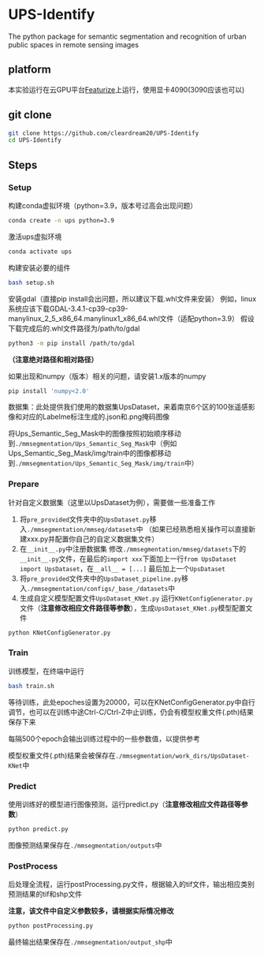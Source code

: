 # UPS-Identify
The python package for semantic segmentation and recognition of urban public spaces in remote sensing images

## platform
本实验运行在云GPU平台[Featurize](https://featurize.cn)上运行，使用显卡4090(3090应该也可以)

## git clone
```sh
git clone https://github.com/cleardream20/UPS-Identify
cd UPS-Identify
```

## Steps

### Setup
构建conda虚拟环境（python=3.9，版本号过高会出现问题）
```sh
conda create -n ups python=3.9
```

激活ups虚拟环境
```sh
conda activate ups
```

构建安装必要的组件
```sh
bash setup.sh
```

安装gdal（直接pip install会出问题，所以建议下载.whl文件来安装）
例如，linux系统应该下载GDAL-3.4.1-cp39-cp39-manylinux_2_5_x86_64.manylinux1_x86_64.whl文件（适配python=3.9）
假设下载完成后的.whl文件路径为/path/to/gdal
```sh
python3 -m pip install /path/to/gdal
```
**（注意绝对路径和相对路径）**

如果出现和numpy（版本）相关的问题，请安装1.x版本的numpy
```sh
pip install 'numpy<2.0'
```

数据集：此处提供我们使用的数据集UpsDataset，来着南京6个区的100张遥感影像和对应的Labelme标注生成的.json和.png掩码图像

将Ups_Semantic_Seg_Mask中的图像按照初始顺序移动到`./mmsegmentation/Ups_Semantic_Seg_Mask`中（例如Ups_Semantic_Seg_Mask/img/train中的图像都移动到`./mmsegmentation/Ups_Semantic_Seg_Mask/img/train`中）

### Prepare
针对自定义数据集（这里以UpsDataset为例），需要做一些准备工作

1. 将`pre_provided`文件夹中的`UpsDataset.py`移入`./mmsegmentation/mmseg/datasets`中
（如果已经熟悉相关操作可以直接新建xxx.py并配置你自己的自定义数据集文件）
2. 在`__init__.py`中注册数据集
修改`./mmsegmentation/mmseg/datasets`下的`__init__.py`文件，在最后的`import xxx`下面加上一行`from UpsDataset import UpsDataset`，在`__all__ = [...]` 最后加上一个`UpsDataset`
3. 将`pre_provided`文件夹中的`UpsDataset_pipeline.py`移入`./mmsegmentation/configs/_base_/datasets`中
4. 生成自定义模型配置文件`UpsDataset_KNet.py`
运行`KNetConfigGenerator.py`文件（**注意修改相应文件路径等参数**），生成`UpsDataset_KNet.py`模型配置文件
```sh
python KNetConfigGenerator.py
```

### Train
训练模型，在终端中运行
```sh
bash train.sh
```
等待训练，此处epoches设置为20000，可以在KNetConfigGenerator.py中自行调节，也可以在训练中途Ctrl-C/Ctrl-Z中止训练，仍会有模型权重文件(.pth)结果保存下来

每隔500个epoch会输出训练过程中的一些参数值，以提供参考

模型权重文件(.pth)结果会被保存在`./mmsegmentation/work_dirs/UpsDataset-KNet`中

### Predict
使用训练好的模型进行图像预测，运行predict.py（**注意修改相应文件路径等参数**）
```sh
python predict.py
```

图像预测结果保存在`./mmsegmentation/outputs`中

### PostProcess
后处理全流程，运行postProcessing.py文件，根据输入的tif文件，输出相应类别预测结果的tif和shp文件

**注意，该文件中自定义参数较多，请根据实际情况修改**

```sh
python postProcessing.py
```

最终输出结果保存在`./mmsegmentation/output_shp`中



